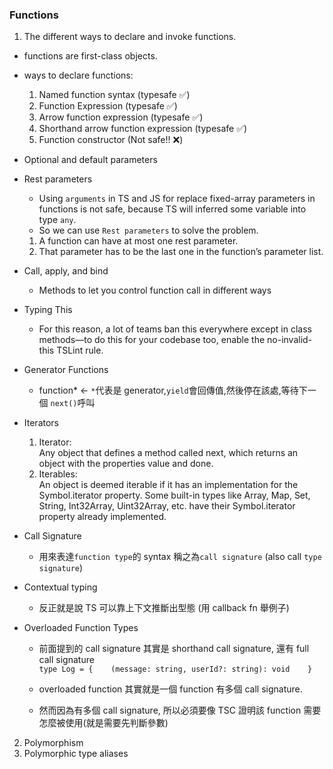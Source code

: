 ### Functions

1. The different ways to declare and invoke functions.

- functions are first-class objects.
- ways to declare functions:

  1.  Named function syntax (typesafe ✅)
  2.  Function Expression (typesafe ✅)
  3.  Arrow function expression (typesafe ✅)
  4.  Shorthand arrow function expression (typesafe ✅)
  5.  Function constructor (Not safe!! ❌)

- Optional and default parameters
- Rest parameters

  - Using `arguments` in TS and JS for replace fixed-array parameters in functions is not safe, because TS will inferred some variable into type `any`.
  - So we can use `Rest parameters` to solve the problem.

  1. A function can have at most one rest parameter.
  2. That parameter has to be the last one in the function’s parameter list.

- Call, apply, and bind

  - Methods to let you control function call in different ways

- Typing This

  - For this reason, a lot of teams ban this everywhere except in class methods—to do this for your codebase too, enable the no-invalid-this TSLint rule.

- Generator Functions

  - function* <- `*`代表是 generator,`yield`會回傳值,然後停在該處,等待下一個 `next()`呼叫

- Iterators

  1. Iterator:  
     Any object that defines a method called next, which returns an object with the properties value and done.
  2. Iterables:  
     An object is deemed iterable if it has an implementation for the Symbol.iterator property. Some built-in types like Array, Map, Set, String, Int32Array, Uint32Array, etc. have their Symbol.iterator property already implemented.

- Call Signature

  - 用來表達`function type`的 syntax 稱之為`call signature` (also call `type signature`)

- Contextual typing

  - 反正就是說 TS 可以靠上下文推斷出型態 (用 callback fn 舉例子)

- Overloaded Function Types

  - 前面提到的 call signature 其實是 shorthand call signature, 還有 full call signature  
     `type Log = {   
  (message: string, userId?: string): void   
}`

  - overloaded function 其實就是一個 function 有多個 call signature.
  - 然而因為有多個 call signature, 所以必須要像 TSC 證明該 function 需要怎麼被使用(就是需要先判斷參數)

2.  Polymorphism
3.  Polymorphic type aliases
